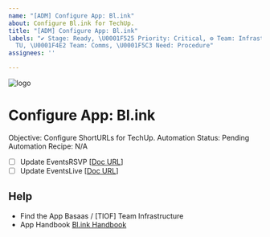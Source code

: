 ```yaml
---
name: "[ADM] Configure App: Bl.ink"
about: Configure Bl.ink for TechUp.
title: "[ADM] Configure App: Bl.ink"
labels: "✔ Stage: Ready, \U0001F525 Priority: Critical, ⚙ Team: Infrastructure, Project:
  TU, \U0001F4E2 Team: Comms, \U0001F5C3 Need: Procedure"
assignees: ''

---
```


<a id="top"></a>
![logo](http://TIOF.Click/TUWikiHeader)

# Configure App: Bl.ink
Objective: Configure ShortURLs for TechUp.
Automation Status: Pending
Automation Recipe: N/A

 - [ ] Update EventsRSVP
 [[Doc URL](https://DOC.org)]
 - [ ] Update EventsLive
 [[Doc URL](https://DOC.org)]

## Help
* Find the App
   Basaas / [TIOF] Team Infrastructure
* App Handbook
  [Bl.ink Handbook]()
